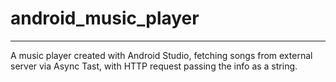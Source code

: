 # android_music_player
---
A music player created with Android Studio, fetching songs from external server via Async Tast, with HTTP request passing the info as a string.

